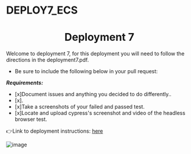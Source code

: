 # DEPLOY7_ECS
<h1 align=center>Deployment 7</h1>

Welcome to deployment 7, for this deployment you will need to follow the directions in the deployment7.pdf.    

- Be sure to include the following below in your pull request: 

***Requirements:*** 
- [x]Document issues and anything you decided to do differently..
- [x].
- [x]Take a screenshots of your failed and passed test.
- [x]Locate and upload cypress's screenshot and video of the headless browser test. 

👉Link to deployment instructions: [here](https://github.com/kura-labs-org/DEPLOY6_FE/blob/main/Deployment%236.pdf)  

![image](https://i.morioh.com/210507/ac11056f.webp)
